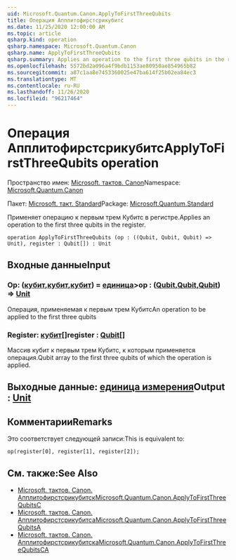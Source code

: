 ```yaml
---
uid: Microsoft.Quantum.Canon.ApplyToFirstThreeQubits
title: Операция Апплитофирстсрикубитс
ms.date: 11/25/2020 12:00:00 AM
ms.topic: article
qsharp.kind: operation
qsharp.namespace: Microsoft.Quantum.Canon
qsharp.name: ApplyToFirstThreeQubits
qsharp.summary: Applies an operation to the first three qubits in the register.
ms.openlocfilehash: 5572bd2a096a4f9bdb1153ae80950ae854965b82
ms.sourcegitcommit: a87c1aa8e7453360025e47ba614f25b02ea84ec3
ms.translationtype: MT
ms.contentlocale: ru-RU
ms.lasthandoff: 11/26/2020
ms.locfileid: "96217464"
---
```

# <a name="applytofirstthreequbits-operation"></a><span data-ttu-id="4b665-102">Операция Апплитофирстсрикубитс</span><span class="sxs-lookup"><span data-stu-id="4b665-102">ApplyToFirstThreeQubits operation</span></span>

<span data-ttu-id="4b665-103">Пространство имен: [Microsoft. тактов. Canon](xref:Microsoft.Quantum.Canon)</span><span class="sxs-lookup"><span data-stu-id="4b665-103">Namespace: [Microsoft.Quantum.Canon](xref:Microsoft.Quantum.Canon)</span></span>

<span data-ttu-id="4b665-104">Пакет: [Microsoft. такт. Standard](https://nuget.org/packages/Microsoft.Quantum.Standard)</span><span class="sxs-lookup"><span data-stu-id="4b665-104">Package: [Microsoft.Quantum.Standard](https://nuget.org/packages/Microsoft.Quantum.Standard)</span></span>


<span data-ttu-id="4b665-105">Применяет операцию к первым трем Кубитс в регистре.</span><span class="sxs-lookup"><span data-stu-id="4b665-105">Applies an operation to the first three qubits in the register.</span></span>

```qsharp
operation ApplyToFirstThreeQubits (op : ((Qubit, Qubit, Qubit) => Unit), register : Qubit[]) : Unit
```


## <a name="input"></a><span data-ttu-id="4b665-106">Входные данные</span><span class="sxs-lookup"><span data-stu-id="4b665-106">Input</span></span>

### <a name="op--qubitqubitqubit--unit"></a><span data-ttu-id="4b665-107">Op: ([кубит](xref:microsoft.quantum.lang-ref.qubit),[кубит](xref:microsoft.quantum.lang-ref.qubit),[кубит](xref:microsoft.quantum.lang-ref.qubit)) = [единица](xref:microsoft.quantum.lang-ref.unit)></span><span class="sxs-lookup"><span data-stu-id="4b665-107">op : ([Qubit](xref:microsoft.quantum.lang-ref.qubit),[Qubit](xref:microsoft.quantum.lang-ref.qubit),[Qubit](xref:microsoft.quantum.lang-ref.qubit)) => [Unit](xref:microsoft.quantum.lang-ref.unit)</span></span> 

<span data-ttu-id="4b665-108">Операция, применяемая к первым трем Кубитс</span><span class="sxs-lookup"><span data-stu-id="4b665-108">An operation to be applied to the first three qubits</span></span>


### <a name="register--qubit"></a><span data-ttu-id="4b665-109">Register: [кубит](xref:microsoft.quantum.lang-ref.qubit)[]</span><span class="sxs-lookup"><span data-stu-id="4b665-109">register : [Qubit](xref:microsoft.quantum.lang-ref.qubit)[]</span></span>

<span data-ttu-id="4b665-110">Массив кубит к первым трем Кубитс, к которым применяется операция.</span><span class="sxs-lookup"><span data-stu-id="4b665-110">Qubit array to the first three qubits of which the operation is applied.</span></span>



## <a name="output--unit"></a><span data-ttu-id="4b665-111">Выходные данные: [единица измерения](xref:microsoft.quantum.lang-ref.unit)</span><span class="sxs-lookup"><span data-stu-id="4b665-111">Output : [Unit](xref:microsoft.quantum.lang-ref.unit)</span></span>



## <a name="remarks"></a><span data-ttu-id="4b665-112">Комментарии</span><span class="sxs-lookup"><span data-stu-id="4b665-112">Remarks</span></span>

<span data-ttu-id="4b665-113">Это соответствует следующей записи:</span><span class="sxs-lookup"><span data-stu-id="4b665-113">This is equivalent to:</span></span>

```qsharp
op(register[0], register[1], register[2]);
```

## <a name="see-also"></a><span data-ttu-id="4b665-114">См. также:</span><span class="sxs-lookup"><span data-stu-id="4b665-114">See Also</span></span>

- [<span data-ttu-id="4b665-115">Microsoft. тактов. Canon. Апплитофирстсрикубитск</span><span class="sxs-lookup"><span data-stu-id="4b665-115">Microsoft.Quantum.Canon.ApplyToFirstThreeQubitsC</span></span>](xref:Microsoft.Quantum.Canon.ApplyToFirstThreeQubitsC)
- [<span data-ttu-id="4b665-116">Microsoft. тактов. Canon. Апплитофирстсрикубитса</span><span class="sxs-lookup"><span data-stu-id="4b665-116">Microsoft.Quantum.Canon.ApplyToFirstThreeQubitsA</span></span>](xref:Microsoft.Quantum.Canon.ApplyToFirstThreeQubitsA)
- [<span data-ttu-id="4b665-117">Microsoft. тактов. Canon. Апплитофирстсрикубитска</span><span class="sxs-lookup"><span data-stu-id="4b665-117">Microsoft.Quantum.Canon.ApplyToFirstThreeQubitsCA</span></span>](xref:Microsoft.Quantum.Canon.ApplyToFirstThreeQubitsCA)